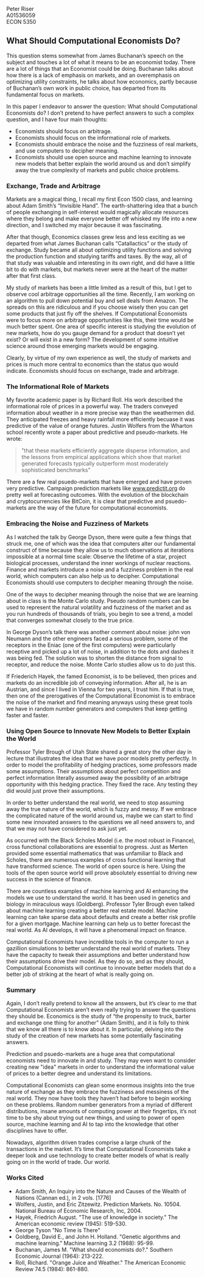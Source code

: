 
Peter Riser <br>
A01536059 <br>
ECON 5350
## What Should Computational Economists Do?

This question stems somewhat from James Buchanan’s speech on the subject and touches a lot of what it means to be an economist today. There are a lot of things that an Economist could be doing. Buchanan talks about how there is a lack of emphasis on markets, and an overemphasis on optimizing utility constraints, he talks about how economics, partly because of Buchanan’s own work in public choice, has departed from its fundamental focus on markets.

In this paper I endeavor to answer the question: What should Computational Economists do? I don’t pretend to have perfect answers to such a complex question, and I have four main thoughts: 

-  Economists should focus on arbitrage.
-  Economists should focus on the informational role of markets.
-  Economists should embrace the noise and the fuzziness of real markets, and use computers to decipher meaning. 
-  Economists should use open source and machine learning to innovate new models that better explain the world around us and don’t simplify away the true complexity of markets and public choice problems.

### Exchange, Trade and Arbitrage

Markets are a magical thing, I recall my first Econ 1500 class, and learning about Adam Smith’s “Invisible Hand”. The earth-shattering idea that a bunch of people exchanging in self-interest would magically allocate resources where they belong and make everyone better off whisked my life into a new direction, and I switched my major because it was fascinating. 

After that though, Economics classes grew less and less exciting as we departed from what James Buchanan calls “Catallactics” or the study of exchange. Study became all about optimizing utility functions and solving the production function and studying tariffs and taxes. By the way, all of that study was valuable and interesting in its own right, and did have a little bit to do with markets, but markets never were at the heart of the matter after that first class. 

My study of markets has been a little limited as a result of this, but I get to observe cool arbitrage opportunities all the time. Recently, I am working on an algorithm to pull down potential buy and sell deals from Amazon. The spreads on this are ridiculous and if you choose wisely then you can get some products that just fly off the shelves. If Computational Economists were to focus more on arbitrage opportunities like this, their time would be much better spent. One area of specific interest is studying the evolution of new markets, how do you gauge demand for a product that doesn’t yet exist? Or will exist in a new form? The development of some intuitive science around those emerging markets would be engaging.

Clearly, by virtue of my own experience as well, the study of markets and prices is much more central to economics than the status quo would indicate. Economists should focus on exchange, trade and arbitrage.

### The Informational Role of Markets

My favorite academic paper is by Richard Roll. His work described the informational role of prices in a powerful way. The traders conveyed information about weather in a more precise way than the weathermen did. They anticipated freezes and heavy rainfall more efficiently becuase it was predictive of the value of orange futures. Justin Wolfers from the Wharton school recently wrote a paper about predictive and pseudo-markets. He wrote:

> "that these markets efficiently aggregate disperse information, and the lessons from empirical applications which show that market generated forecasts typically outperform most moderately sophisticated benchmarks"

There are a few real psuedo-markets that have emerged and have proven very predictive. Campaign prediction markets like www.predictit.org do pretty well at forecasting outcomes. With the evolution of the blockchain and cryptocurrencies like BitCoin, it is clear that predictive and psuedo-markets are the way of the future for computational economists.

### Embracing the Noise and Fuzziness of Markets
As I watched the talk by George Dyson, there were quite a few things that struck me, one of which was the idea that computers alter our fundamental construct of time because they allow us to much observations at iterations impossible at a normal time scale: Observe the lifetime of a star, project biological processes, understand the inner workings of nuclear reactions. Finance and markets introduce a noise and a fuzziness problem in the real world, which computers can also help us to decipher. Computational Economists should use computers to decipher meaning through the noise.

One of the ways to decipher meaning through the noise that we are learning about in class is the Monte Carlo study. Pseudo random numbers can be used to represent the natural volatility and fuzziness of the market and as you run hundreds of thousands of trials, you begin to see a trend, a model that converges somewhat closely to the true price.

In George Dyson’s talk there was another comment about noise: john von Neumann and the other engineers faced a serious problem, some of the receptors in the Eniac (one of the first computers) were particularly receptive and picked up a lot of noise, in addition to the dots and dashes it was being fed. The solution was to shorten the distance from signal to receptor, and reduce the noise. Monte Carlo studies allow us to do just this.

If Friederich Hayek, the famed Economist, is to be believed, then prices and markets do an incredible job of conveying information. After all, he is an Austrian, and since I lived in Vienna for two years, I trust him. If that is true, then one of the prerogatives of the Computational Economist is to embrace the noise of the market and find meaning anyways using these great tools we have in random number generators and computers that keep getting  faster and faster.

### Using Open Source to Innovate New Models to Better Explain the World
Professor Tyler Brough of Utah State shared a great story the other day in lecture that illustrates the idea that we have poor models pretty perfectly. In order to model the profitability of hedging practices, some professors made some assumptions. Their assumptions about perfect competition and perfect information literally assumed away the possibility of an arbitrage opportunity with this hedging practice. They fixed the race. Any testing they did would just prove their assumptions.

In order to better understand the real world, we need to stop assuming away the true nature of the world, which is fuzzy and messy. If we embrace the complicated nature of the world around us, maybe we can start to find some new innovated answers to the questions we all need answers to, and that we may not have considered to ask just yet.

As occurred with the Black Scholes Model (i.e. the most robust in Finance), cross functional collaborations are essential to progress. Just as Merten provided some essential mathematics that was unfamiliar to Black and Scholes, there are numerous examples of cross functional learning that have transformed science. The world of open source is here. Using the tools of the open source world will prove absolutely essential to driving new success in the science of finance.

There are countless examples of machine learning and AI enhancing the models we use to understand the world. It has been used in genetics and biology in miraculous ways (Goldberg). Professor Tyler Brough even talked about machine learning creating a better real estate model. Machine learning can take sparse data about defaults and create a better risk profile for a given mortgage. Machine learning can help us to better forecast the real world. As AI develops, it will have a phenomenal impact on finance.

Computational Economists have incredible tools in the computer to run a gazillion simulations to better understand the real world of markets. They have the capacity to tweak their assumptions and better understand how their assumptions drive their model. As they do so, and as they should, Computational Economists will continue to innovate better models that do a better job of striking at the heart of what is really going on.

### Summary
Again, I don’t really pretend to know all the answers, but it’s clear to me that Computational Economists aren’t even really trying to answer the questions they should be. Economics is the study of “the propensity to truck, barter and exchange one thing for another” (Adam Smith), and it is folly to think that we know all there is to know about it. In particular, delving into the study of the creation of new markets has some potentially fascinating answers.

Prediction and psuedo-markets are a huge area that computational economists need to innovate in and study. They may even want to consider creating new "idea" markets in order to understand the informational value of prices to a better degree and understand its limitations.

Computational Economists can glean some enormous insights into the true nature of exchange as they embrace the fuzziness and messiness of the real world. They now have tools they haven’t had before to begin working on these problems. Random number generators from a myriad of different distributions, insane amounts of computing power at their fingertips, it’s not time to be shy about trying out new things, and using to power of open source, machine learning and AI to tap into the knowledge that other disciplines have to offer. 

Nowadays, algorithm driven trades comprise a large chunk of the transactions in the market. It’s time that Computational Economists take a deeper look and use technology to create better models of what is really going on in the world of trade. Our world. 

### Works Cited

- Adam Smith, An Inquiry into the Nature and Causes of the Wealth of Nations (Cannan ed.), in 2 vols. [1776] <br>
- Wolfers, Justin, and Eric Zitzewitz. Prediction Markets. No. 10504. National Bureau of Economic Research, Inc, 2004. <br>
- Hayek, Friedrich August. "The use of knowledge in society." The American economic review (1945): 519-530. <br>
- George Tyson "No Time is There" <br>
- Goldberg, David E., and John H. Holland. "Genetic algorithms and machine learning." Machine learning 3.2 (1988): 95-99. <br>
- Buchanan, James M. "What should economists do?." Southern Economic Journal (1964): 213-222. <br>
- Roll, Richard. "Orange Juice and Weather." The American Economic Review 74.5 (1984): 861-880.
